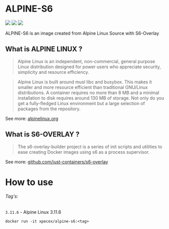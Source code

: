 # ALPINE-S6
[![](https://images.microbadger.com/badges/image/xpecex/alpine-s6.svg)](https://microbadger.com/images/xpecex/alpine-s6 "Get your own image badge on microbadger.com") [![](https://images.microbadger.com/badges/version/xpecex/alpine-s6.svg)](https://microbadger.com/images/xpecex/alpine-s6 "Get your own version badge on microbadger.com") [![](https://api.travis-ci.org/xpecex/alpine-s6.svg?branch=master)](https://travis-ci.org/github/xpecex/alpine-s6)

ALPINE-S6 is an image created from Alpine Linux Source with S6-Overlay



## What is ALPINE LINUX ?
>Alpine Linux is an independent, non-commercial, general purpose Linux distribution designed for power users who appreciate security, simplicity and resource efficiency.

>Alpine Linux is built around musl libc and busybox. This makes it smaller and more resource efficient than traditional GNU/Linux distributions. A container requires no more than 8 MB and a minimal installation to disk requires around 130 MB of storage. Not only do you get a fully-fledged Linux environment but a large selection of packages from the repository.

See more: [alpinelinux.org](https://alpinelinux.org/about/)



## What is S6-OVERLAY ?
>The s6-overlay-builder project is a series of init scripts and utilities to ease creating Docker images using s6 as a process supervisor.

See more: [github.com/just-containers/s6-overlay](https://github.com/just-containers/s6-overlay#s6-overlay-)



# How to use
###### Tag's:
`3.11.6` - Alpine Linux 3.11.6

`docker run -it xpecex/alpine-s6:<tag>`
